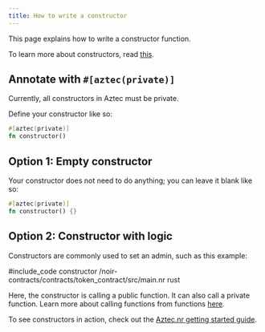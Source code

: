 ```yaml
---
title: How to write a constructor
---
```


This page explains how to write a constructor function.

To learn more about constructors, read [this](./main.md#constructors).

## Annotate with `#[aztec(private)]`

Currently, all constructors in Aztec must be private.

Define your constructor like so:

```rust
#[aztec(private)]
fn constructor()
```

## Option 1: Empty constructor

Your constructor does not need to do anything; you can leave it blank like so:

```rust
#[aztec(private)]
fn constructor() {}
```

## Option 2: Constructor with logic

Constructors are commonly used to set an admin, such as this example:

#include_code constructor /noir-contracts/contracts/token_contract/src/main.nr rust

Here, the constructor is calling a public function. It can also call a private function. Learn more about calling functions from functions [here](../functions/call_functions.md).

To see constructors in action, check out the [Aztec.nr getting started guide](../../../getting_started/aztecnr-getting-started.md).
